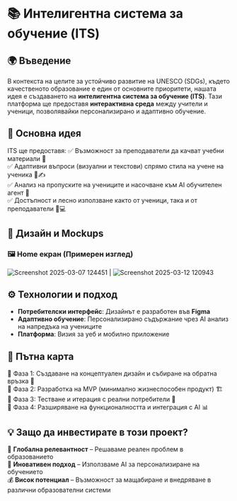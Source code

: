 # 📚 Интелигентна система за обучение (ITS)

## 🌍 Въведение
В контекста на целите за устойчиво развитие на UNESCO (SDGs), където качественото образование е един от основните приоритети, нашата идея е създаването на **интелигентна система за обучение (ITS)**. Тази платформа ще предоставя **интерактивна среда** между учители и ученици, позволявайки персонализирано и адаптивно обучение.

## 🎯 Основна идея
ITS ще предоставя:
✅ Възможност за преподаватели да качват учебни материали 📂  
✅ Адаптивни въпроси (визуални и текстови) спрямо стила на учене на ученика 🎨✍️  
✅ Анализ на пропуските на учениците и насочване към AI обучителен агент 🤖  
✅ Достъпност и лесно използване както от ученици, така и от преподаватели 📱💻  

## 📸 Дизайн и Mockups
### 🖼 Home екран (Примерен изглед)

![Screenshot 2025-03-07 124451](https://github.com/user-attachments/assets/cf1fd03d-ccda-40b0-b509-28bae06a628d) | ![Screenshot 2025-03-12 120943](https://github.com/user-attachments/assets/91f27171-fdba-4182-ad62-f21c5fc304e2)


## ⚙️ Технологии и подход
- **Потребителски интерфейс**: Дизайнът е разработен във **Figma**  
- **Адаптивно обучение**: Персонализирано съдържание чрез AI анализ на напредъка на учениците  
- **Платформа**: Визия за уеб и мобилно приложение  

## 🚀 Пътна карта
🔹 Фаза 1: Създаване на концептуален дизайн и събиране на обратна връзка 📝  
🔹 Фаза 2: Разработка на MVP (минимално жизнеспособен продукт) 🏗  
🔹 Фаза 3: Тестване и итерация с реални потребители 🎯  
🔹 Фаза 4: Разширяване на функционалността и интеграция с AI 📊  

## 💡 Защо да инвестирате в този проект?
🎯 **Глобална релевантност** – Решаваме реален проблем в образованието  
🚀 **Иновативен подход** – Използваме AI за персонализиране на обучението  
💰 **Висок потенциал** – Възможност за мащабиране и внедряване в различни образователни системи  

